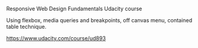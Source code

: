 Responsive Web Design Fundamentals
Udacity course

Using flexbox, media queries and breakpoints, off canvas menu, contained table technique.

https://www.udacity.com/course/ud893

